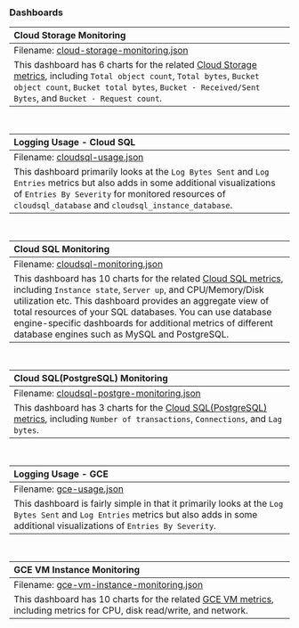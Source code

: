 ### Dashboards

|Cloud Storage Monitoring|
|:-----------------------|
|Filename: [cloud-storage-monitoring.json](cloud-storage-monitoring.json)|
|This dashboard has 6 charts for the related [Cloud Storage metrics](https://cloud.google.com/monitoring/api/metrics_gcp#gcp-storage), including `Total object count`, `Total bytes`, `Bucket object count`, `Bucket total bytes`, `Bucket - Received/Sent Bytes`, and `Bucket - Request count`.|

&nbsp;

|Logging Usage - Cloud SQL|
|:-----------------------|
|Filename: [cloudsql-usage.json](cloudsql-usage.json)|
|This dashboard primarily looks at the `Log Bytes Sent` and `Log Entries` metrics but also adds in some additional visualizations of `Entries By Severity` for monitored resources of `cloudsql_database` and `cloudsql_instance_database`.|

&nbsp;

|Cloud SQL Monitoring|
|:-------------------|
|Filename: [cloudsql-monitoring.json](cloudsql-monitoring.json)|
|This dashboard has 10 charts for the related [Cloud SQL metrics](https://cloud.google.com/monitoring/api/metrics_gcp#gcp-cloudsql), including `Instance state`, `Server up`, and CPU/Memory/Disk utilization etc. This dashboard provides an aggregate view of total resources of your SQL databases. You can use database engine-specific dashboards for additional metrics of different database engines such as MySQL and PostgreSQL.

&nbsp;

|Cloud SQL(PostgreSQL) Monitoring|
|:-------------------------------|
|Filename: [cloudsql-postgre-monitoring.json](cloudsql-postgre-monitoring.json)
|This dashboard has 3 charts for the [Cloud SQL(PostgreSQL) metrics](https://cloud.google.com/monitoring/api/metrics_gcp#gcp-cloudsql), including `Number of transactions`, `Connections`, and `Lag bytes`.

&nbsp;

|Logging Usage - GCE|
|:-----------------------|
|Filename: [gce-usage.json](gce-usage.json)|
|This dashboard is fairly simple in that it primarily looks at the `Log Bytes Sent` and `Log Entries` metrics but also adds in some additional visualizations of `Entries By Severity`.|

&nbsp;

|GCE VM Instance Monitoring|
|:-------------------------|
|Filename: [gce-vm-instance-monitoring.json](gce-vm-instance-monitoring.json)|
|This dashboard has 10 charts for the related [GCE VM metrics](https://cloud.google.com/monitoring/api/metrics_gcp#gcp-compute), including metrics for CPU, disk read/write, and network.|